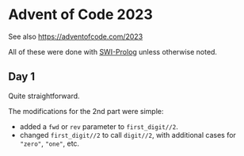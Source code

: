 # Advent of Code 2023

See also https://adventofcode.com/2023

All of these were done with [SWI-Prolog](https://www.swi-prolog.org/) unless otherwise noted.

## Day 1

Quite straightforward.

The modifications for the 2nd part were simple:
* added a `fwd` or `rev` parameter to `first_digit//2`.
* changed `first_digit//2` to call `digit//2`, with additional cases for `"zero"`, `"one"`, etc.
